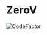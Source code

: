 # ZeroV

[![CodeFactor](https://www.codefactor.io/repository/github/frederisk/zerov/badge/main?s=3406e769eea539563486745d747e228e80182355)](https://www.codefactor.io/repository/github/frederisk/zerov/overview/main)
